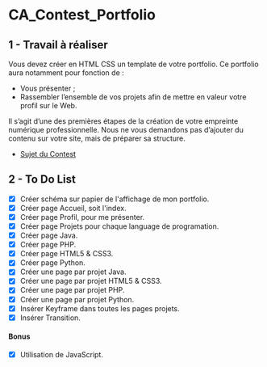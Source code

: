 # CA_Contest_Portfolio

## 1 - Travail à réaliser

Vous devez créer en HTML CSS un template de votre portfolio.
Ce portfolio aura notamment pour fonction de :

- Vous présenter ;
- Rassembler l’ensemble de vos projets afin de mettre en valeur votre profil sur le Web.

Il s’agit d’une des premières étapes de la création de votre empreinte numérique professionnelle.
Nous ne vous demandons pas d’ajouter du contenu sur votre site, mais de préparer sa structure.

- [Sujet du Contest](enoncer.pdf)

## 2 - To Do List 

- [x] Créer schéma sur papier de l'affichage de mon portfolio.
- [x] Créer page Accueil, soit l'index.
- [x] Créer page Profil, pour me présenter.
- [x] Créer page Projets pour chaque language de programation.
- [x] Créer page Java.
- [x] Créer page PHP.
- [x] Créer page HTML5 & CSS3.
- [x] Créer page Python.
- [x] Créer une page par projet Java.
- [x] Créer une page par projet HTML5 & CSS3.
- [x] Créer une page par projet PHP.
- [x] Créer une page par projet Python.
- [x] Insérer Keyframe dans toutes les pages projets.
- [x] Insérer Transition.

#### Bonus
- [x] Utilisation de JavaScript.